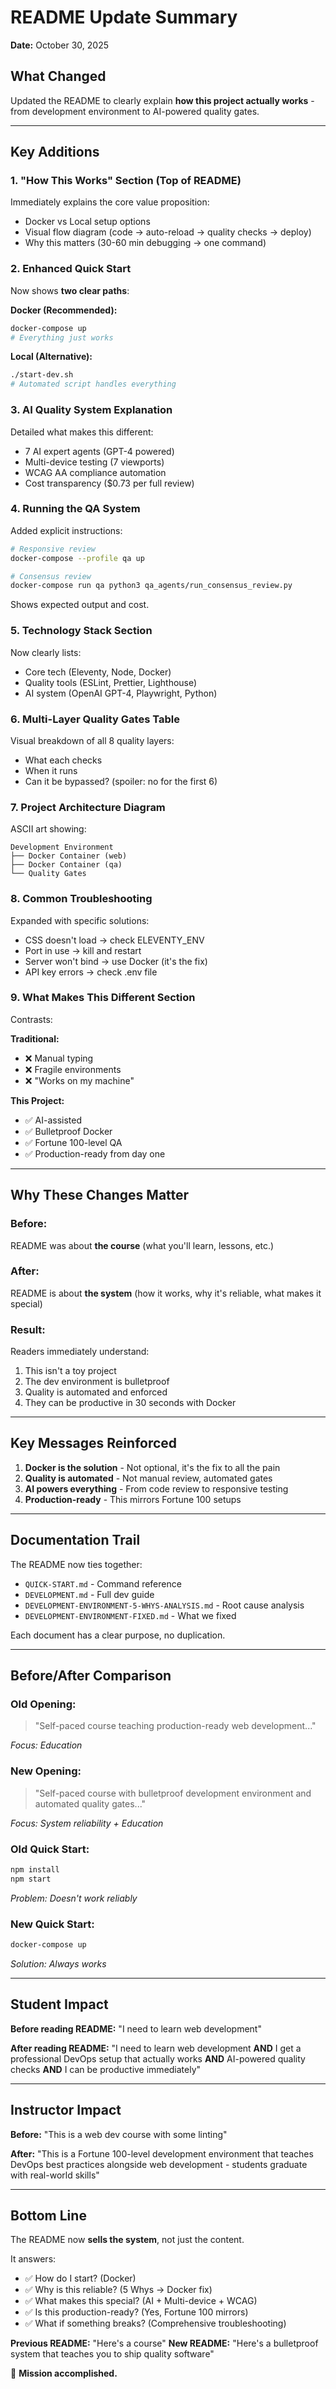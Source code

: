 # README Update Summary

**Date:** October 30, 2025

## What Changed

Updated the README to clearly explain **how this project actually works** - from development environment to AI-powered quality gates.

---

## Key Additions

### 1. **"How This Works" Section** (Top of README)

Immediately explains the core value proposition:
- Docker vs Local setup options
- Visual flow diagram (code → auto-reload → quality checks → deploy)
- Why this matters (30-60 min debugging → one command)

### 2. **Enhanced Quick Start**

Now shows **two clear paths**:

**Docker (Recommended):**
```bash
docker-compose up
# Everything just works
```

**Local (Alternative):**
```bash
./start-dev.sh
# Automated script handles everything
```

### 3. **AI Quality System Explanation**

Detailed what makes this different:
- 7 AI expert agents (GPT-4 powered)
- Multi-device testing (7 viewports)
- WCAG AA compliance automation
- Cost transparency ($0.73 per full review)

### 4. **Running the QA System**

Added explicit instructions:
```bash
# Responsive review
docker-compose --profile qa up

# Consensus review
docker-compose run qa python3 qa_agents/run_consensus_review.py
```

Shows expected output and cost.

### 5. **Technology Stack Section**

Now clearly lists:
- Core tech (Eleventy, Node, Docker)
- Quality tools (ESLint, Prettier, Lighthouse)
- AI system (OpenAI GPT-4, Playwright, Python)

### 6. **Multi-Layer Quality Gates Table**

Visual breakdown of all 8 quality layers:
- What each checks
- When it runs
- Can it be bypassed? (spoiler: no for the first 6)

### 7. **Project Architecture Diagram**

ASCII art showing:
```
Development Environment
├── Docker Container (web)
├── Docker Container (qa)
└── Quality Gates
```

### 8. **Common Troubleshooting**

Expanded with specific solutions:
- CSS doesn't load → check ELEVENTY_ENV
- Port in use → kill and restart
- Server won't bind → use Docker (it's the fix)
- API key errors → check .env file

### 9. **What Makes This Different Section**

Contrasts:

**Traditional:**
- ❌ Manual typing
- ❌ Fragile environments
- ❌ "Works on my machine"

**This Project:**
- ✅ AI-assisted
- ✅ Bulletproof Docker
- ✅ Fortune 100-level QA
- ✅ Production-ready from day one

---

## Why These Changes Matter

### Before:
README was about **the course** (what you'll learn, lessons, etc.)

### After:
README is about **the system** (how it works, why it's reliable, what makes it special)

### Result:
Readers immediately understand:
1. This isn't a toy project
2. The dev environment is bulletproof
3. Quality is automated and enforced
4. They can be productive in 30 seconds with Docker

---

## Key Messages Reinforced

1. **Docker is the solution** - Not optional, it's the fix to all the pain
2. **Quality is automated** - Not manual review, automated gates
3. **AI powers everything** - From code review to responsive testing
4. **Production-ready** - This mirrors Fortune 100 setups

---

## Documentation Trail

The README now ties together:
- `QUICK-START.md` - Command reference
- `DEVELOPMENT.md` - Full dev guide
- `DEVELOPMENT-ENVIRONMENT-5-WHYS-ANALYSIS.md` - Root cause analysis
- `DEVELOPMENT-ENVIRONMENT-FIXED.md` - What we fixed

Each document has a clear purpose, no duplication.

---

## Before/After Comparison

### Old Opening:
> "Self-paced course teaching production-ready web development..."

*Focus: Education*

### New Opening:
> "Self-paced course with bulletproof development environment and automated quality gates..."

*Focus: System reliability + Education*

### Old Quick Start:
```bash
npm install
npm start
```

*Problem: Doesn't work reliably*

### New Quick Start:
```bash
docker-compose up
```

*Solution: Always works*

---

## Student Impact

**Before reading README:**
"I need to learn web development"

**After reading README:**
"I need to learn web development **AND** I get a professional DevOps setup that actually works **AND** AI-powered quality checks **AND** I can be productive immediately"

---

## Instructor Impact

**Before:**
"This is a web dev course with some linting"

**After:**
"This is a Fortune 100-level development environment that teaches DevOps best practices alongside web development - students graduate with real-world skills"

---

## Bottom Line

The README now **sells the system**, not just the content.

It answers:
- ✅ How do I start? (Docker)
- ✅ Why is this reliable? (5 Whys → Docker fix)
- ✅ What makes this special? (AI + Multi-device + WCAG)
- ✅ Is this production-ready? (Yes, Fortune 100 mirrors)
- ✅ What if something breaks? (Comprehensive troubleshooting)

**Previous README:** "Here's a course"
**New README:** "Here's a bulletproof system that teaches you to ship quality software"

🎯 **Mission accomplished.**

